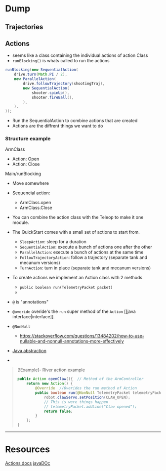
# Dump

## Trajectories

## Actions 
- seems like a class containing the individual actions of action Class
- `runBlocking()` is whats called to run the actions 
```java
runBlocking(new SequentialAction(
    drive.turn(Math.PI / 2),
    new ParallelAction(
        drive.followTrajectory(shootingTraj),
        new SequentialAction(
            shooter.spinUp(),
            shooter.fireBall(),
        ),
    ),
));
```
- Run the SequentialAction to combine actions that are created
- Actions are the diffrent things we want to do 


### Structure example 

ArmClass
- Action: Open 
- Action: Close

Main/runBlocking
- Move somewhere 
- Sequencial action:
	- ArmClass.open
	- ArmClass.Close

- You can combine the action class with the Teleop to make it one module. 

- The QuickStart comes with a small set of actions to start from.
	- `SleepAction`: sleep for a duration
	- `SequentialAction`: execute a bunch of actions one after the other
	- `ParallelAction`: execute a bunch of actions at the same time
	- `FollowTrajectoryAction`: follow a trajectory (separate tank and mecanum versions)
	- `TurnAction`: turn in place (separate tank and mecanum versions)
- To create actions we implement an Action class with 2 methods
	- `public boolean run(TelemetryPacket packet)`
	- 

- `@` is "annotations"
- `@overide` overide's the `run` super method of the `Action` [[java interface|interface]].
- `@NonNull` 
	- https://stackoverflow.com/questions/13484202/how-to-use-nullable-and-nonnull-annotations-more-effectively
- [Java abstraction](https://www.w3schools.com/java/java_abstract.asp)
- 

> [!Example]- River action example
> 
> ```java
> public Action openClaw(){  // Method of the ArmController
>     return new Action() {  
>         @Override  //Overides the run method of Action 
>         public boolean run(@NonNull TelemetryPacket telemetryPacket) {  
>             robot.clawServo.setPosition(CLAW_OPEN);   
>             // This is were things happen
>             // telemetryPacket.addLine("Claw opened");   
>             return false;  
>         }  
>     };  
> }
> ```
> 


--- 
# Resources
[Actions docs](https://rr.brott.dev/docs/v1-0/actions/)
[javaDOc](https://rr.brott.dev/docs/v1-0-0-beta1/actions/javadoc/)
